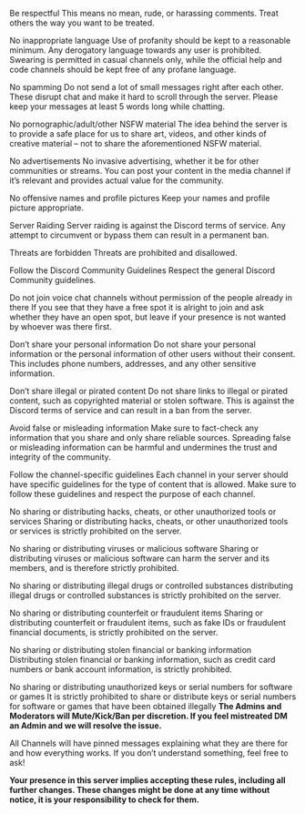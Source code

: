 Be respectful
This means no mean, rude, or harassing comments. Treat others the way you want to be treated.

No inappropriate language
Use of profanity should be kept to a reasonable minimum. Any derogatory language towards any user is prohibited. Swearing is permitted in casual channels only, while the official help and code channels should be kept free of any profane language.

No spamming
Do not send a lot of small messages right after each other. These disrupt chat and make it hard to scroll through the server. Please keep your messages at least 5 words long while chatting.

No pornographic/adult/other NSFW material
The idea behind the server is to provide a safe place for us to share art, videos, and other kinds of creative material – not to share the aforementioned NSFW material.

No advertisements
No invasive advertising, whether it be for other communities or streams. You can post your content in the media channel if it’s relevant and provides actual value for the community.

No offensive names and profile pictures
Keep your names and profile picture appropriate.

Server Raiding
Server raiding is against the Discord terms of service. Any attempt to circumvent or bypass them can result in a permanent ban.

Threats are forbidden
Threats are prohibited and disallowed.

Follow the Discord Community Guidelines
Respect the general Discord Community guidelines.

Do not join voice chat channels without permission of the people already in there
If you see that they have a free spot it is alright to join and ask whether they have an open spot, but leave if your presence is not wanted by whoever was there first.

Don’t share your personal information
Do not share your personal information or the personal information of other users without their consent. This includes phone numbers, addresses, and any other sensitive information.

Don’t share illegal or pirated content 
Do not share links to illegal or pirated content, such as copyrighted material or stolen software. This is against the Discord terms of service and can result in a ban from the server.

Avoid false or misleading information
Make sure to fact-check any information that you share and only share reliable sources. Spreading false or misleading information can be harmful and undermines the trust and integrity of the community.

 Follow the channel-specific guidelines
Each channel in your server should have specific guidelines for the type of content that is allowed. Make sure to follow these guidelines and respect the purpose of each channel.

No sharing or distributing hacks, cheats, or other unauthorized tools or services
Sharing or distributing hacks, cheats, or other unauthorized tools or services is strictly prohibited on the server.

 No sharing or distributing viruses or malicious software 
Sharing or distributing viruses or malicious software can harm the server and its members, and is therefore strictly prohibited.

No sharing or distributing illegal drugs or controlled substances
distributing illegal drugs or controlled substances is strictly prohibited on the server.

No sharing or distributing counterfeit or fraudulent items
Sharing or distributing counterfeit or fraudulent items, such as fake IDs or fraudulent financial documents, is strictly prohibited on the server.

No sharing or distributing stolen financial or banking information
Distributing stolen financial or banking information, such as credit card numbers or bank account information, is strictly prohibited.

 No sharing or distributing unauthorized keys or serial numbers for software or games
It is strictly prohibited to share or distribute keys or serial numbers for software or games that have been obtained illegally
**The Admins and Moderators will Mute/Kick/Ban per discretion. If you feel mistreated DM an Admin and we will resolve the issue.**

All Channels will have pinned messages explaining what they are there for and how everything works. If you don’t understand something, feel free to ask!

**Your presence in this server implies accepting these rules, including all further changes. These changes might be done at any time without notice, it is your responsibility to check for them.**
